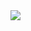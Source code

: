 <img src="https://capsule-render.vercel.app/api?type=wave&color=auto&height=300&section=header&text=Welcome%20to%20BuGeon's%20Github&fontSize=90"/>

